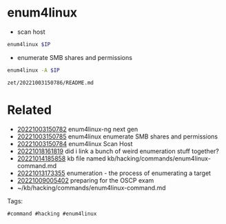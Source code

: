 # enum4linux

- scan host
```bash
enum4linux $IP
```

- enumerate SMB shares and permissions
```bash
enum4linux -A $IP
```

` zet/20221003150786/README.md `

# Related

- [20221003150782](/zet/20221003150782/README.md) enum4linux-ng next gen
- [20221003150785](/zet/20221003150785/README.md) enum4linux enumerate SMB shares and permissions
- [20221003150784](/zet/20221003150784/README.md) enum4linux Scan Host
- [20221018161819](/zet/20221018161819/README.md) did i link a bunch of weird enumeration stuff together?
- [20221014185858](/zet/20221014185858/README.md) kb file named kb/hacking/commands/enum4linux-command.md
- [20221013173355](/zet/20221013173355/README.md) enumeration - the process of enumerating a target
- [20221009005402](/zet/20221009005402/README.md) preparing for the OSCP exam
- ~/kb/hacking/commands/enum4linux-command.md

Tags:

    #command #hacking #enum4linux 
